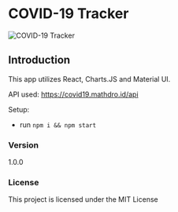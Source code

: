 # COVID-19 Tracker

![COVID-19 Tracker](https://i.ibb.co/X87BqVY/Screenshot-2020-04-13-at-10-14-58.png)

## Introduction

This app utilizes React, Charts.JS and Material UI.

API used: https://covid19.mathdro.id/api

Setup:
- run ```npm i && npm start```

### Version

1.0.0

### License

This project is licensed under the MIT License
